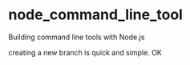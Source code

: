 # node_command_line_tool
Building command line tools with Node.js

creating a new branch is quick and simple.
OK
